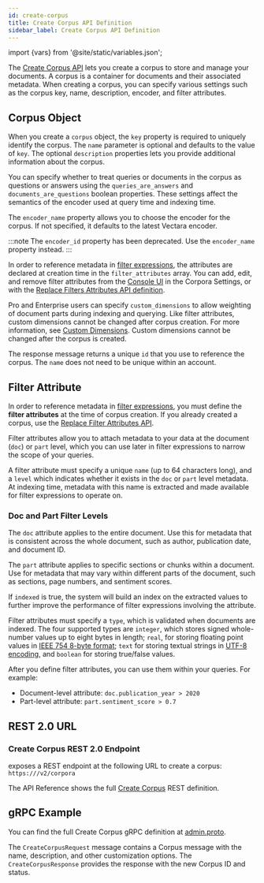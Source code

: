 ```yaml
---
id: create-corpus
title: Create Corpus API Definition
sidebar_label: Create Corpus API Definition
---
```


import {vars} from '@site/static/variables.json';

The [Create Corpus API](/docs/rest-api/create-corpus) lets you create a corpus to store and manage your
documents. A corpus is a container for documents and their associated
metadata. When creating a corpus, you can specify various settings such as the
corpus key, name, description, encoder, and filter attributes.

## Corpus Object

When you create a `corpus` object, the `key` property is required to uniquely
identify the corpus. The `name` parameter is optional and defaults to the
value of `key`. The optional `description` properties lets you provide
additional information about the corpus.

You can specify whether to treat queries or documents in the corpus as
questions or answers using the `queries_are_answers` and `documents_are_questions`
boolean properties. These settings affect the semantics of the encoder used at
query time and indexing time.

The `encoder_name` property allows you to choose the encoder for the corpus. 
If not specified, it defaults to the latest Vectara encoder.

:::note
The `encoder_id` property has been deprecated. Use the `encoder_name` 
property instead.
:::

In order to reference metadata in [filter expressions](/docs/learn/metadata-search-filtering/filter-overview), the attributes
are declared at creation time in the `filter_attributes` array. You can add, 
edit, and remove filter attributes from the [Console UI](/docs/console-ui/creating-a-corpus) in the Corpora Settings, 
or with the [Replace Filters Attributes API definition](/docs/api-reference/admin-apis/corpus/replace-filter-attributes).

Pro and Enterprise users can specify `custom_dimensions` to allow weighting of 
document parts during indexing and querying. Like filter attributes, custom 
dimensions cannot be changed after corpus creation. For more information, see 
[Custom Dimensions](/docs/learn/semantic-search/add-custom-dimensions). Custom dimensions cannot 
be changed after the corpus is created.

The response message returns a unique `id` that you use to reference the
corpus. The `name` does not need to be unique within an account.

## Filter Attribute

In order to reference metadata in [filter expressions](/docs/learn/metadata-search-filtering/filter-overview), you
must define the **filter attributes** at the time of corpus creation. If you 
already created a corpus, use the [Replace Filter Attributes API](/docs/api-reference/admin-apis/corpus/replace-filter-attributes). 

Filter attributes allow you to attach metadata to your data at the document (`doc`) 
or `part` level, which you can use later in filter expressions to narrow the scope 
of your queries.

A filter attribute must specify a unique `name` (up to 64 characters long), and 
a `level` which indicates whether it exists in the `doc` or `part` level 
metadata. At indexing time, metadata with this name is extracted and made 
available for filter expressions to operate on.

### Doc and Part Filter Levels

The `doc` attribute applies to the entire document. Use this for metadata that 
is consistent across the whole document, such as author, publication date, and 
document ID.

The `part` attribute applies to specific sections or chunks within a document. 
Use for metadata that may vary within different parts of the document, such as 
sections, page numbers, and sentiment scores.

If `indexed` is true, the system will build an index on the extracted values
to further improve the performance of filter expressions involving the
attribute.

Filter attributes must specify a `type`, which is validated when
documents are indexed. The four supported types are `integer`, which stores
signed whole-number values up to eight bytes in length; `real`, for storing
floating point values in [IEEE 754 8-byte format][1]; `text` for storing
textual strings in [UTF-8 encoding][2], and `boolean` for storing true/false
values.

[1]: https://en.wikipedia.org/wiki/Double-precision_floating-point_format
[2]: https://en.wikipedia.org/wiki/UTF-8

After you define filter attributes, you can use them within your queries. For example:

* Document-level attribute: `doc.publication_year > 2020`
* Part-level attribute: `part.sentiment_score > 0.7`

## REST 2.0 URL

### Create Corpus REST 2.0 Endpoint

<Config v="names.product"/> exposes a REST endpoint at the following URL
to create a corpus:
<code>https://<Config v="domains.rest.admin"/>/v2/corpora</code>

The API Reference shows the full [Create Corpus](/docs/rest-api/create-corpus) REST definition.

## gRPC Example

You can find the full Create Corpus gRPC definition at [admin.proto](https://github.com/vectara/protos/blob/main/admin.proto).

The `CreateCorpusRequest` message contains a Corpus message with the name,
description, and other customization options. The `CreateCorpusResponse`
provides the response with the new Corpus ID and status.
